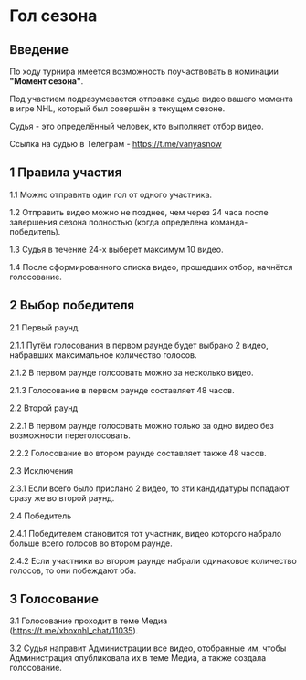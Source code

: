 # Гол сезона

## Введение

По ходу турнира имеется возможность поучаствовать в номинации **"Момент сезона"**. 

Под участием подразумевается отправка судье видео вашего момента в игре NHL, который был совершён в текущем сезоне.

Судья - это определённый человек, кто выполняет отбор видео.

Ссылка на судью в Телеграм - https://t.me/vanyasnow

## 1 Правила участия

1.1 Можно отправить один гол от одного участника.

1.2 Отправить видео можно не позднее, чем через 24 часа после завершения сезона полностью (когда определена команда-победитель).

1.3 Судья в течение 24-х выберет максимум 10 видео.

1.4 После сформированного списка видео, прошедших отбор, начнётся голосование.

## 2 Выбор победителя

2.1 Первый раунд

2.1.1 Путём голосования в первом раунде будет выбрано 2 видео, набравших максимальное количество голосов.

2.1.2 В первом раунде голсоовать можно за несколько видео.

2.1.3 Голосование в первом раунде составляет 48 часов.

2.2 Второй раунд 

2.2.1 В первом раунде голосовать можно только за одно видео без возможности переголосовать.

2.2.2 Голосование во втором раунде составляет также 48 часов.

2.3 Исключения

2.3.1 Если всего было прислано 2 видео, то эти кандидатуры попадают сразу же во второй раунд.

2.4 Победитель

2.4.1 Победителем становится тот участник, видео которого набрало больше всего голосов во втором раунде.

2.4.2 Если участники во втором раунде набрали одинаковое количество голосов, то они побеждают оба.

## 3 Голосование

3.1 Голосование проходит в теме Медиа (https://t.me/xboxnhl_chat/11035).

3.2 Судья направит Администрации все видео, отобранные им, чтобы Администрация опубликовала их в теме Медиа, а также создала голосование.
